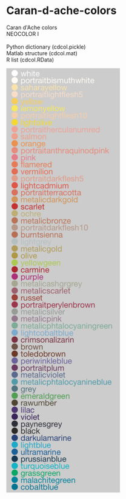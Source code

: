 # Caran-d-ache-colors
Caran d'Ache colors\
NEOCOLOR I \
\
Python dictionary (cdcol.pickle)\
Matlab structure (cdcol.mat)\
R list (cdcol.RData)

<img src="https://raw.githubusercontent.com/pinheirochagas/Caran-d-ache-colors/master/cdcol.png" width="300">



